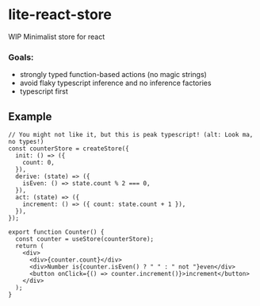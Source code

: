 #  lite-react-store

WIP Minimalist store for react
### Goals: 
- strongly typed function-based actions (no magic strings)
- avoid flaky typescript inference and no inference factories
- typescript first

## Example

```tsx
// You might not like it, but this is peak typescript! (alt: Look ma, no types!)
const counterStore = createStore({
  init: () => ({
    count: 0,
  }),
  derive: (state) => ({
    isEven: () => state.count % 2 === 0,
  }),
  act: (state) => ({
    increment: () => ({ count: state.count + 1 }),
  }),
});

export function Counter() {
  const counter = useStore(counterStore);
  return (
    <div>
      <div>{counter.count}</div>
      <div>Number is{counter.isEven() ? " " : " not "}even</div>
      <button onClick={() => counter.increment()}>increment</button>
    </div>
  );
}
```
